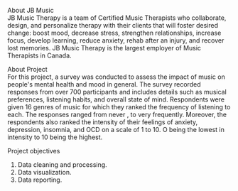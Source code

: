 About JB Music    
JB Music Therapy is a team of Certified Music Therapists who collaborate, design, and personalize therapy with their clients that will foster desired change: boost mood, decrease stress, strengthen relationships, increase focus, develop learning, reduce anxiety, rehab after an injury, and recover lost memories. JB Music Therapy is the largest employer of Music Therapists in Canada. 

About Project   
For this project, a survey was conducted to assess the impact of music on people's mental health and mood in general. The survey recorded responses from over 700 participants and includes details such as musical preferences, listening habits, and overall state of mind. Respondents were given 16 genres of music for which they ranked the frequency of listening to each. The responses ranged from never , to very frequently. 
Moreover, the respondents also ranked the intensity of their feelings of anxiety, depression, insomnia, and OCD on a scale of 1 to 10. O being the lowest in intensity to 10 being the highest. 

Project objectives    
1. Data cleaning and processing.     
2. Data visualization.    
3. Data reporting.  



